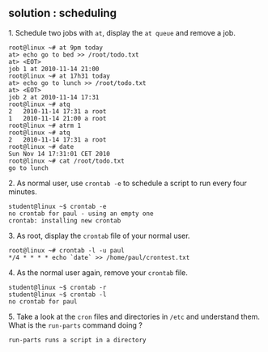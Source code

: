## solution : scheduling

1\. Schedule two jobs with `at`, display the `at queue` and remove a
job.

    root@linux ~# at 9pm today
    at> echo go to bed >> /root/todo.txt  
    at> <EOT>
    job 1 at 2010-11-14 21:00
    root@linux ~# at 17h31 today
    at> echo go to lunch >> /root/todo.txt
    at> <EOT>
    job 2 at 2010-11-14 17:31
    root@linux ~# atq
    2   2010-11-14 17:31 a root
    1   2010-11-14 21:00 a root
    root@linux ~# atrm 1
    root@linux ~# atq
    2   2010-11-14 17:31 a root
    root@linux ~# date
    Sun Nov 14 17:31:01 CET 2010
    root@linux ~# cat /root/todo.txt 
    go to lunch

2\. As normal user, use `crontab -e` to schedule a script to run every
four minutes.

    student@linux ~$ crontab -e
    no crontab for paul - using an empty one
    crontab: installing new crontab

3\. As root, display the `crontab` file of your normal user.

    root@linux ~# crontab -l -u paul
    */4 * * * * echo `date` >> /home/paul/crontest.txt

4\. As the normal user again, remove your `crontab` file.

    student@linux ~$ crontab -r
    student@linux ~$ crontab -l
    no crontab for paul

5\. Take a look at the `cron` files and directories in `/etc` and
understand them. What is the `run-parts` command doing ?

    run-parts runs a script in a directory

